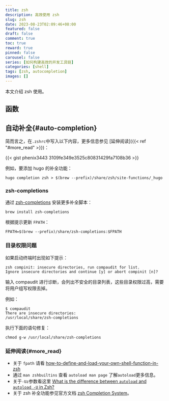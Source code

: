 ```yaml
---
title: zsh
description: 高效使用 zsh
slug: zsh
date: 2023-08-23T02:09:46+08:00
featured: false
draft: false
comment: true
toc: true
reward: true
pinned: false
carousel: false
series: [如何构建高效的开发工具链]
categories: [shell]
tags: [zsh, autocompletion]
images: []
---
```


本文介绍 zsh 使用。

<!--more-->

## 函数

## 自动补全{#auto-completion}

简而言之，在`.zshrc`中写入以下内容，更多信息参见 [延伸阅读]({{< ref "#more_read" >}})：

{{< gist phenix3443 3109fe349e3525c80831429fa7108b36 >}}

例如，要添加 hugo 的补全功能：

```shell
hugo completion zsh > $(brew --prefix)/share/zsh/site-functions/_hugo
```

### zsh-completions

通过 [zsh-completions](https://formulae.brew.sh/formula/zsh-completions) 安装更多补全脚本：

```shell
brew install zsh-completions
```

根据提示更新 `FPATH`：

```shell
FPATH=$(brew --prefix)/share/zsh-completions:$FPATH
```

### 目录权限问题

如果启动终端时出现如下提示：

```shell
zsh compinit: insecure directories, run compaudit for list.
Ignore insecure directories and continue [y] or abort compinit [n]?
```

输入 compaudit 进行诊断，会列出不安全的目录列表，这些目录权限过高，需要将用户组写权限去掉。

例如：

```shell
$ compaudit
There are insecure directories:
/usr/local/share/zsh-completions
```

执行下面的语句修复：

```shell
chmod g-w /usr/local/share/zsh-completions
```

### 延伸阅读{#more_read}

- 关于 `fpath` 请看 [how-to-define-and-load-your-own-shell-function-in-zsh](https://unix.stackexchange.com/questions/33255/how-to-define-and-load-your-own-shell-function-in-zsh)
- 通过 `man zshbuiltins` 查看 `autoload man page` 了解`autoload`更多信息。
- 关于`-Uz`参数看这里 [What is the difference between `autoload` and `autoload -U` in Zsh?](https://unix.stackexchange.com/questions/214296/what-is-the-difference-between-autoload-and-autoload-u-in-zsh)
- 关于 zsh 补全功能参见官方文档 [zsh Completion System](https://zsh.sourceforge.io/Doc/Release/Completion-System.html)。
